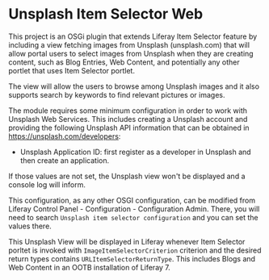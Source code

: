 # Unsplash Item Selector Web

This project is an OSGi plugin that extends Liferay Item Selector feature by including a view fetching images from Unsplash (unsplash.com) that will allow portal users to select images from Unsplash when they are creating content, such as Blog Entries, Web Content, and potentially any other portlet that uses Item Selector portlet.

The view will allow the users to browse among Unsplash images and it also supports search by keywords to find relevant pictures or images.

The module requires some minimum configuration in order to work with Unsplash  Web Services. This includes creating a Unsplash account and providing the following Unsplash API information that can be obtained in https://unsplash.com/developers:

* Unsplash Application ID: first register as a developer in Unsplash and then create an application. 

If those values are not set, the Unsplash view won't be displayed and a console log will inform.

This configuration, as any other OSGI configuration, can be modified from Liferay Control Panel - Configuration - Configuration Admin. There, you will need to search `Unsplash item selector configuration` and you can set the values there.

This Unsplash View will be displayed in Liferay whenever Item Selector porltet is invoked with `ImageItemSelectorCriterion` criterion and the desired return types contains `URLItemSelectorReturnType`. This includes Blogs and Web Content in an OOTB installation of Liferay 7.
